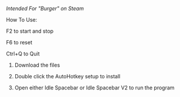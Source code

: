 *Intended For "Burger" on Steam*

How To Use:

  F2 to start and stop
  
  F6 to reset

  Ctrl+Q to Quit
  
1. Download the files

2. Double click the AutoHotkey setup to install

3. Open either Idle Spacebar or Idle Spacebar V2 to run the program

